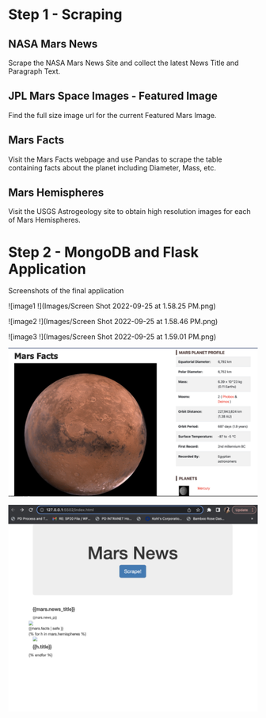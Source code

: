 # Step 1 - Scraping


## NASA Mars News
Scrape the NASA Mars News Site and collect the latest News Title and Paragraph Text.

## JPL Mars Space Images - Featured Image
Find the full size image url for the current Featured Mars Image.

## Mars Facts
Visit the Mars Facts webpage and use Pandas to scrape the table containing facts about the planet including Diameter, Mass, etc.

## Mars Hemispheres
Visit the USGS Astrogeology site to obtain high resolution images for each of Mars Hemispheres.


# Step 2 - MongoDB and Flask Application
Screenshots of the final application

![image1 !](Images/Screen Shot 2022-09-25 at 1.58.25 PM.png)

![image2 !](Images/Screen Shot 2022-09-25 at 1.58.46 PM.png)

![image3 !](Images/Screen Shot 2022-09-25 at 1.59.01 PM.png)

![image4 !](Images/Screen%20Shot%202022-09-17%20at%2011.04.45%20PM.png)

![image5 !](Images/Screen%20Shot%202022-09-22%20at%209.38.12%20PM.png)
